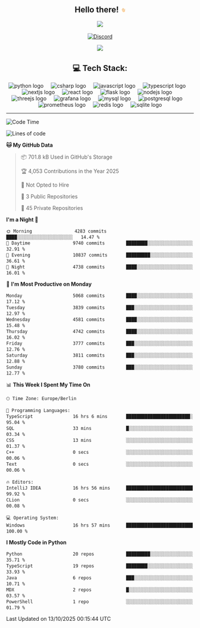 <div align="center">
  
  ## <strong>Hello there! <img src="https://raw.githubusercontent.com/ginny100/ginny100/main/assets/waving-hand.webp" width="2.5%"></strong><br/>
  <p align="center">
    <a><img src="https://readme-typing-svg.herokuapp.com?color=3DF7E2&size=25&center=true&lines=hi;full+stack+developer;cops.bio+owner;"></a>
  </p>
  
</div>

<div align="center">
  <a href="https://discord.gg/mullencord">
    <img src="https://discord.c99.nl/widget/theme-1/727599616043909190.png" alt="Discord" />
  </a>
    <p align="center">  
      <img src="https://komarev.com/ghpvc/?username=Hunter-Matata">
    </p>
</div>

## <div align="center">💻 Tech Stack:</div>
<div align="center">
  <img src="https://cdn.jsdelivr.net/gh/devicons/devicon/icons/python/python-original.svg" height="40" alt="python logo"  />
  <img width="12" />
  <img src="https://cdn.jsdelivr.net/gh/devicons/devicon/icons/csharp/csharp-original.svg" height="40" alt="csharp logo"  />
  <img width="12" />
  <img src="https://cdn.jsdelivr.net/gh/devicons/devicon/icons/javascript/javascript-original.svg" height="40" alt="javascript logo"  />
  <img width="12" />
  <img src="https://cdn.jsdelivr.net/gh/devicons/devicon/icons/typescript/typescript-original.svg" height="40" alt="typescript logo"  />
  <img width="12" />
  <img src="https://cdn.jsdelivr.net/gh/devicons/devicon/icons/nextjs/nextjs-original.svg" height="40" alt="nextjs logo"  />
  <img width="12" />
  <img src="https://cdn.jsdelivr.net/gh/devicons/devicon/icons/react/react-original.svg" height="40" alt="react logo"  />
  <img width="12" />
  <img src="https://cdn.jsdelivr.net/gh/devicons/devicon/icons/flask/flask-original.svg" height="40" alt="flask logo"  />
  <img width="12" />
  <img src="https://cdn.jsdelivr.net/gh/devicons/devicon/icons/nodejs/nodejs-original.svg" height="40" alt="nodejs logo"  />
  <img width="12" />
  <img src="https://cdn.jsdelivr.net/gh/devicons/devicon/icons/threejs/threejs-original.svg" height="40" alt="threejs logo"  />
  <img width="12" />
  <img src="https://cdn.jsdelivr.net/gh/devicons/devicon/icons/grafana/grafana-original.svg" height="40" alt="grafana logo"  />
  <img width="12" />
  <img src="https://cdn.jsdelivr.net/gh/devicons/devicon/icons/mysql/mysql-original.svg" height="40" alt="mysql logo"  />
  <img width="12" />
  <img src="https://cdn.jsdelivr.net/gh/devicons/devicon/icons/postgresql/postgresql-original.svg" height="40" alt="postgresql logo"  />
  <img width="12" />
  <img src="https://cdn.jsdelivr.net/gh/devicons/devicon/icons/prometheus/prometheus-original.svg" height="40" alt="prometheus logo"  />
  <img width="12" />
  <img src="https://cdn.jsdelivr.net/gh/devicons/devicon/icons/redis/redis-original.svg" height="40" alt="redis logo"  />
  <img width="12" />
  <img src="https://cdn.jsdelivr.net/gh/devicons/devicon/icons/sqlite/sqlite-original.svg" height="40" alt="sqlite logo"  />
</div>

---
<!--START_SECTION:waka-->
![Code Time](http://img.shields.io/badge/Code%20Time-1%2C450%20hrs%2017%20mins-blue)

![Lines of code](https://img.shields.io/badge/From%20Hello%20World%20I%27ve%20Written-3.2%20million%20lines%20of%20code-blue)

**🐱 My GitHub Data** 

> 📦 701.8 kB Used in GitHub's Storage 
 > 
> 🏆 4,053 Contributions in the Year 2025
 > 
> 🚫 Not Opted to Hire
 > 
> 📜 3 Public Repositories 
 > 
> 🔑 45 Private Repositories 
 > 
**I'm a Night 🦉** 

```text
🌞 Morning                4283 commits        ████░░░░░░░░░░░░░░░░░░░░░   14.47 % 
🌆 Daytime                9740 commits        ████████░░░░░░░░░░░░░░░░░   32.91 % 
🌃 Evening                10837 commits       █████████░░░░░░░░░░░░░░░░   36.61 % 
🌙 Night                  4738 commits        ████░░░░░░░░░░░░░░░░░░░░░   16.01 % 
```
📅 **I'm Most Productive on Monday** 

```text
Monday                   5068 commits        ████░░░░░░░░░░░░░░░░░░░░░   17.12 % 
Tuesday                  3839 commits        ███░░░░░░░░░░░░░░░░░░░░░░   12.97 % 
Wednesday                4581 commits        ████░░░░░░░░░░░░░░░░░░░░░   15.48 % 
Thursday                 4742 commits        ████░░░░░░░░░░░░░░░░░░░░░   16.02 % 
Friday                   3777 commits        ███░░░░░░░░░░░░░░░░░░░░░░   12.76 % 
Saturday                 3811 commits        ███░░░░░░░░░░░░░░░░░░░░░░   12.88 % 
Sunday                   3780 commits        ███░░░░░░░░░░░░░░░░░░░░░░   12.77 % 
```


📊 **This Week I Spent My Time On** 

```text
🕑︎ Time Zone: Europe/Berlin

💬 Programming Languages: 
TypeScript               16 hrs 6 mins       ████████████████████████░   95.04 % 
SQL                      33 mins             █░░░░░░░░░░░░░░░░░░░░░░░░   03.34 % 
CSS                      13 mins             ░░░░░░░░░░░░░░░░░░░░░░░░░   01.37 % 
C++                      0 secs              ░░░░░░░░░░░░░░░░░░░░░░░░░   00.06 % 
Text                     0 secs              ░░░░░░░░░░░░░░░░░░░░░░░░░   00.06 % 

🔥 Editors: 
IntelliJ IDEA            16 hrs 56 mins      █████████████████████████   99.92 % 
CLion                    0 secs              ░░░░░░░░░░░░░░░░░░░░░░░░░   00.08 % 

💻 Operating System: 
Windows                  16 hrs 57 mins      █████████████████████████   100.00 % 
```

**I Mostly Code in Python** 

```text
Python                   20 repos            █████████░░░░░░░░░░░░░░░░   35.71 % 
TypeScript               19 repos            ████████░░░░░░░░░░░░░░░░░   33.93 % 
Java                     6 repos             ███░░░░░░░░░░░░░░░░░░░░░░   10.71 % 
MDX                      2 repos             █░░░░░░░░░░░░░░░░░░░░░░░░   03.57 % 
PowerShell               1 repo              ░░░░░░░░░░░░░░░░░░░░░░░░░   01.79 % 
```




 Last Updated on 13/10/2025 00:15:44 UTC
<!--END_SECTION:waka-->

